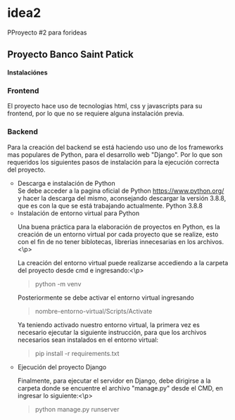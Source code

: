 # idea2
PProyecto #2 para forideas
<h2> Proyecto Banco Saint Patick</h2>
<h4> Instalaciónes </h4>
<h3> Frontend </h3>
<p>El proyecto hace uso de tecnologias html, css y javascripts para su frontend, por lo que no se requiere alguna instalación previa.<p/>
<h3> Backend </h3>
Para la creación del backend se está haciendo uso uno de los frameworks mas populares de Python, para el desarrollo web "Django". Por lo que son requeridos los siguientes pasos de instalación para la ejecución correcta del proyecto.
<ul>

<li type="circle">Descarga e instalación de Python</li>
Se debe acceder a la pagina oficial de Python  <a href="enlace.html">https://www.python.org/ </a> y hacer la descarga del mismo, aconsejando descargar la versión 3.8.8, que es con la que se está trabajando actualmente.
Python 3.8.8
<li type="circle">Instalación de entorno virtual para Python</li>
<p> Una buena práctica para la elaboración de proyectos en Python, es la creación de un entorno virtual por cada proyecto que se realize, esto con el fin de no tener biblotecas, librerias innecesarias en los archivos. <\p>
<p> La creación del entorno virtual puede realizarse accediendo a la carpeta del proyecto desde cmd e ingresando:<\p>
<blockquote> python -m venv <nombre-entorno-virtual> </blockquote>
<p> Posteriormente se debe activar el entorno virtual ingresando </p>
<blockquote> nombre-entorno-virtual/Scripts/Activate </blockquote>
<p> Ya teniendo activado nuestro entorno virtual, la primera vez es necesario ejecutar la siguiente instrucción, para que los archivos necesarios sean instalados en el entorno virtual: </p>
<blockquote> pip install -r requirements.txt </blockquote>
<li type="circle">Ejecución del proyecto Django</li>
<p> Finalmente, para ejecutar el servidor en Django, debe dirigirse a la carpeta donde se encuentre el archivo "manage.py" desde el CMD, en ingresar lo siguiente:<\p>
<blockquote> python manage.py runserver </blockquote>

</ul>

